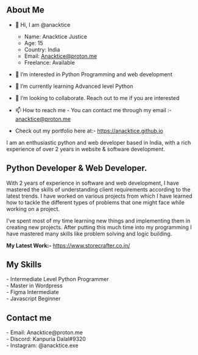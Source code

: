 <h2>About Me</h2>

- 👋 Hi, I am @anacktice<br>
     - Name: Anacktice Justice
     - Age: 15 <br>
     - Country: India <br>
     - Email: Anacktice@proton.me <br>
     - Freelance: Available <br>
     
- 👀 I’m interested in Python Programming and web development
- 🌱 I’m currently learning Advanced level Python
- 💞️ I’m looking to collaborate. Reach out to me if you are interested
- 📫 How to reach me - You can contact me through my email :- anacktice@proton.me
- Check out my portfolio here at:- https://anacktice.github.io

<!---
anacktice/anacktice is a ✨ special ✨ repository because its `README.md` (this file) appears on your GitHub profile.
You can click the Preview link to take a look at your changes.
--->

I am an enthusiastic python and web developer based in India, with a rich experience of over 2 years in website & software development.


<h2>Python Developer & Web Developer.</h2> 
With 2 years of experience in software and web development, I have mastered the skills of understanding client requirements according to the latest trends. I have worked on various projects from which I have learned how to tackle the different types of problems that one might face while working on a project.

I’ve spent most of my time learning new things and implementing them in creating new projects. After putting this much time into my programming I have mastered many skills like problem solving and logic building.


__My Latest Work:-__ https://www.storecrafter.co.in/

<h2>My Skills</h2>
 - Intermediate Level Python Programmer <br>
 - Master in Wordpress<br>
 - Figma Intermediate<br>
 - Javascript Beginner<br>
 
<h2>Contact me</h2>
 - Email: Anacktice@proton.me <br>
 - Discord: Kanpuria Dalal#9320 <br>
 - Instagram: @anacktice.exe <br>
